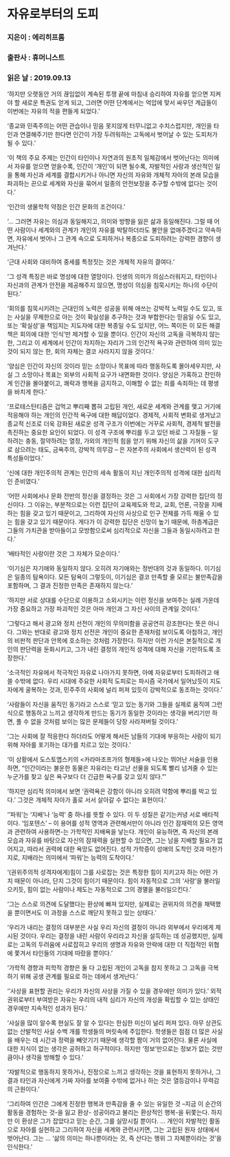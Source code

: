 # 자유로부터의 도피
### 지은이 : 에리히프롬
### 출판사 : 휴머니스트
### 읽은 날 : 2019.09.13

‘하지만 오랫동안 거의 끊임없이 계속된 투쟁 끝에 마침내 승리하여 자유를 얻으면 지켜야 할 새로운 특권도 얻게 되고, 그러면 어떤 단계에서는 억압에 맞서 싸우던 계급들이 이번에는 자유의 적을 편들게 되었다.’

‘종교와 민족주의는 어떤 관습이나 믿음 못지않게 터무니없고 수치스럽지만, 개인을 타인과 연결해주기만 한다면 인간이 가장 두려워하는 고독에서 벗어날 수 있는 도피처가 될 수 있다.’

‘이 책의 주요 주제는 인간이 타인이나 자연과의 원초적 일체감에서 벗어난다는 의미에서 자유를 얻으면 얻을수록, 인간이 ‘개인’이 되면 될수록, 자발적인 사랑과 생산적인 일을 통해 자신과 세계를 결합시키거나 아니면 자신의 자유와 개체적 자아의 본래 모습을 파괴하는 끈으로 세계와 자신을 묶어서 일종의 안전보장을 추구할 수밖에 없다는 것이다.’

‘인간의 생물학적 약점은 인간 문화의 조건이다.’

‘… 그러면 자유는 의심과 동일해지고, 의미와 방향을 잃은 삶과 동일해진다. 그럴 때 어떤 사람이나 세계와의 관계가 개인의 자유를 박탈하더라도 불안을 없애주겠다고 약속하면, 자유에서 벗어나 그 관계 속으로 도피하거나 복종으로 도피하려는 강력한 경향이 생겨난다.’

‘근대 사회와 대비하여 중세를 특정짓는 것은 개체적 자유의 결여다.’

‘그 성격 특징은 바로 명성에 대한 열망이다. 인생의 의미가 의심스러워지고, 타인이나 자신과의 관계가 안전을 제공해주지 않으면, 명성이 의심을 침묵시키는 하나의 수단이 된다.’

‘회의를 침묵시키려는 근대인의 노력은 성공을 위해 애쓰는 강박적 노력일 수도 있고, 또는 사실을 무제한으로 아는 것이 확실성을 추구하는 것과 부합한다는 믿음일 수도 있고, 또는 ‘확실성’을 책임지는 지도자에 대한 복종일 수도 있지만, 어느 쪽이든 이 모든 해결책은 회의에 대한 ‘인식’만 제거할 수 있을 뿐이다. 인간이 자신의 고독을 극복하지 않는 한, 그리고 이 세계에서 인간이 차지하는 자리가 그의 인간적 욕구와 관련하여 의미 있는 것이 되지 않는 한, 회의 자체는 결코 사라지지 않을 것이다.’

‘양심은 인간이 자신의 것이라 믿는 소망이나 목표에 따라 행동하도록 몰아세우지만, 사실 그 소망이나 목표는 외부의 사회적 요구가 내면화한 것이다. 양심은 가혹하고 잔인하게 인간을 몰아붙이고, 쾌락과 행복을 금지하고, 이해할 수 없는 죄를 속죄하는 데 평생을 바치게 한다.’

‘프로테스탄티즘은 겁먹고 뿌리째 뽑혀 고립된 개인, 새로운 세계와 관계를 맺고 거기에 적응해야 하는 개인의 인간적 욕구에 대한 해답이었다. 경제적, 사회적 변화로 생겨났고 종교적 신조로 더욱 강화된 새로운 성격 구조가 이번에는 거꾸로 사회적, 경제적 발전을 촉진하는 중요한 요인이 되었다. 이 성격 구조에 뿌리를 두고 있던 바로 그 자질들 – 일하려는 충동, 절약하려는 열정, 가외의 개인적 힘을 얻기 위해 자신의 삶을 기꺼이 도구로 삼으려는 태도, 금욕주의, 강박적 의무감 – 은 자본주의 사회에서 생산력이 된 성격 특성들이었다.’

‘신에 대한 개인주의적 관계는 인간의 세속 활동이 지닌 개인주의적 성격에 대한 심리적인 준비였다.’

‘어떤 사회에서나 문화 전반의 정신을 결정하는 것은 그 사회에서 가장 강력한 집단의 정신이다. 그 이유는, 부분적으로는 이런 집단이 교육제도와 학교, 교회, 언론, 극장을 지배하는 힘을 갖고 있기 때문이고, 그리하여 자신의 사상으로 인구 전체를 가득 채울 수 있는 힘을 갖고 있기 때문이다. 게다가 이 강력한 집단은 신망이 높기 때문에, 하층계급은 그들의 가치관을 받아들이고 모방함으로써 심리적으로 자신을 그들과 동일시하려고 한다.’

‘배타적인 사랑이란 것은 그 자체가 모순이다.’

‘이기심은 자기애와 동일하지 않다. 오히려 자기애와는 정반대의 것과 동일하다. 이기심은 일종의 탐욕이다. 모든 탐욕이 그렇듯이, 이기심은 결코 만족할 줄 모르는 불만족감을 포함하며, 그 결과 진정한 만족은 존재하지 않는다.’

‘하지만 서로 상대를 수단으로 이용하고 소외시키는 이런 정신을 보여주는 실례 가운데 가장 중요하고 가장 파괴적인 것은 아마 개인과 그 자신 사이의 관계일 것이다.’

‘그렇다고 해서 광고와 정치 선전이 개인의 무의미함을 공공연히 강조한다는 뜻은 아니다. 그와는 반대로 광고와 정치 선전은 개인이 중요한 존재처럼 보이도록 아첨하고, 개인의 비판적 판단과 안목에 호소하는 것처럼 가장한다. 하지만 이런 가식은 본질적으로 개인의 판단력을 둔화시키고, 그가 내린 결정의 개인적 성격에 대해 자신을 기만하도록 조장한다.’

‘소극적인 자유에서 적극적인 자유로 나아가지 못하면, 아예 자유로부터 도피하려고 애쓸 수밖에 없다. 우리 시대에 주요한 사회적 도피로는 파시즘 국가에서 일어났듯이 지도자에게 굴복하는 것과, 민주주의 사회에 널리 퍼져 있듯이 강박적으로 동조하는 것이다.’

‘사람들이 자신을 움직인 동기라고 스스로 ‘믿고 있는 동기와 그들을 실제로 움직여 그런 식으로 행동하고 느끼고 생각하게 만드는 동기가 동일한 것이라는 생각을 버리기만 하면, 풀 수 없을 것처럼 보이는 많은 문제들이 당장 사라져버릴 것이다.’

‘그는 사회에 잘 적응한다 하더라도 어떻게 해서든 남들의 기대에 부응하는 사람이 되기 위해 자아를 포기하는 대가를 치르고 있는 것이다.’

‘이 상황에서 도스토옙스키의 <카라마조프가의 형제들>에 나오는 뛰어난 서술을 인용하면, “인간이라는 불운한 동물은 자유라는 타고난 선물을 되도록 빨리 넘겨줄 수 있는 누군가를 찾고 싶은 욕구보다 더 긴급한 욕구를 갖고 있지 않다.”’

‘하지만 심리적 의미에서 보면 ‘권력욕은 강함이 아니라 오히려 약함에 뿌리를 박고 있다.’ 그것은 개체적 자아가 홀로 서서 살아갈 수 없다는 표현이다.’

‘’파워’는 ‘지배’나 ‘능력’ 중 하나를 뜻할 수 있다. 이 두 성질은 같기는커녕 서로 배타적이다. ‘임포텐스’ – 이 용어를 성적 영역과 관련해서만이 아니라 인간 잠재력의 모든 영역과 관련하여 사용하면-는 가학적인 지배욕을 낳는다. 개인이 유능하면, 즉 자신의 본래 모습과 자유를 바탕으로 자신의 잠재력을 실현할 수 있으면, 그는 남을 지배할 필요가 없어지고, 따라서 권력에 대한 욕망도 없어진다. 성적 가학증이 성애의 도착인 것과 마찬가지로, 지배라는 의미에서 ‘파워’는 능력의 도착이다.’

‘(권위주의적 성격자에게)힘이 그를 사로잡는 것은 특정한 힘이 지키고자 하는 어떤 가치 때문이 아니라, 단지 그것이 힘이기 때문이다. 힘이 자동적으로 그의 ‘사랑’을 불러일으키듯, 힘이 없는 사람이나 제도는 자동적으로 그의 경멸을 불러일으킨다.’

‘그는 스스로 의견에 도달했다는 환상에 빠져 있지만, 실제로는 권위자의 의견을 채택했을 뿐이면서도 이 과정을 스스로 깨닫지 못하고 있는 상태다.’

‘우리가 내리는 결정의 대부분은 사실 우리 자신의 결정이 아니라 외부에서 우리에게 제시된 것이다. 우리는 결정을 내린 사람이 우리라고 자신을 설득하는 데 성공했지만, 실제로는 고독의 두려움에 사로잡히고 우리의 생명과 자유와 안락에 대한 더 직접적인 위협에 쫓겨서 타인들의 기대에 따랐을 뿐이다.’

‘가학적 경향과 피학적 경향은 둘 다 고립된 개인이 고독을 참지 못하고 그 고독을 극복하기 위해 공생 관계를 필요로 하는 데에서 생겨난다.’

‘’사상을 표현할 권리는 우리가 자신의 사상을 가질 수 있을 경우에만 의미가 있다.’ 외적 권위로부터 부여받은 자유는 우리의 내적 심리가 자신의 개성을 확립할 수 있는 상태인 경우에만 지속적인 성과가 된다.’

‘사실을 많이 알수록 현실도 잘 알 수 있다는 한심한 미신이 널리 퍼져 있다. 아무 상관도 없는 산발적인 사실 수백 개를 학생들의 머릿속에 주입한다. 학생들은 점점 더 많은 사실을 배우는 데 시간과 정력을 빼앗기기 때문에 생각할 짬이 거의 없어진다. 물론 사실에 대한 지식이 없는 생각은 공허하고 허구적이다. 하지만 ‘정보’만으로는 정보가 없는 것만큼이나 생각을 방해할 수 있다.’

‘자발적으로 행동하지 못하거나, 진정으로 느끼고 생각하는 것을 표현하지 못하거나, 그 결과 타인과 자신에게 가짜 자아를 보여줄 수밖에 없거나 하는 것은 열등감이나 무력감의 근원이다.’

‘그리하여 인간은 그에게 진정한 행복과 만족감을 줄 수 있는 유일한 것 –지금 이 순간의 활동을 경험하는 것-을 잃고 환상- 성공이라고 불리는 환상적인 행복-을 뒤쫓는다. 하지만 이 환상은 그가 잡았다고 믿는 순간, 그를 실망시킬 뿐이다.
…
개인이 자발적인 활동으로 자아를 실현하고 그리하여 자신을 세계와 관련시키면, 그는 고립된 원자 상태에서 벗어난다. 그는 … ‘삶의 의미는 하나뿐이라는 것, 즉 산다는 행위 그 자체뿐이라는 것’을 인식한다.’